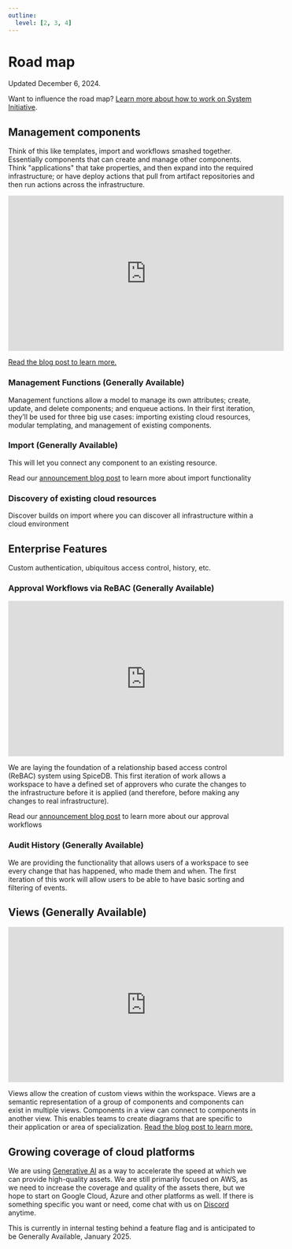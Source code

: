 ```yaml
---
outline:
  level: [2, 3, 4]
---
```


# Road map

Updated December 6, 2024.

Want to influence the road map?
[Learn more about how to work on System Initiative](../explanation/working-on-si.md).

## Management components

Think of this like templates, import and workflows smashed together. Essentially
components that can create and manage other components. Think "applications"
that take properties, and then expand into the required infrastructure; or have
deploy actions that pull from artifact repositories and then run actions across
the infrastructure.

<iframe width="560" height="315" src="https://www.youtube.com/embed/GKOtMulPTMc?si=o7GVGMXeKcr37-g_" title="YouTube video player" frameborder="0" allow="accelerometer; autoplay; clipboard-write; encrypted-media; gyroscope; picture-in-picture; web-share" referrerpolicy="strict-origin-when-cross-origin" allowfullscreen></iframe>

[Read the blog post to learn more.](https://www.systeminit.com/blog/opportunity-management-functions)

### Management Functions  (Generally Available)

Management functions allow a model to manage its own attributes; create, update,
and delete components; and enqueue actions. In their first iteration, they’ll be
used for three big use cases: importing existing cloud resources, modular
templating, and management of existing components.

### Import (Generally Available)

This will let you connect any component to an existing resource.

Read our
[announcement blog post](https://www.systeminit.com/blog/announcing-resource-import)
to learn more about import functionality

### Discovery of existing cloud resources

Discover builds on import where you can discover all infrastructure within a
cloud environment

## Enterprise Features

Custom authentication, ubiquitous access control, history, etc.

### Approval Workflows via ReBAC (Generally Available)

<iframe width="560" height="315" src="https://www.youtube.com/embed/QlWaeJH74Bo?si=uBXbQ5kyeynFSzjQ" title="YouTube video player" frameborder="0" allow="accelerometer; autoplay; clipboard-write; encrypted-media; gyroscope; picture-in-picture; web-share" referrerpolicy="strict-origin-when-cross-origin" allowfullscreen></iframe>

We are laying the foundation of a relationship based access control (ReBAC)
system using SpiceDB. This first iteration of work allows a workspace to have a
defined set of approvers who curate the changes to the infrastructure before it
is applied (and therefore, before making any changes to real infrastructure).

Read our
[announcement blog post](https://www.systeminit.com/blog/announcing-approval-workflows)
to learn more about our approval workflows

### Audit History  (Generally Available)

We are providing the functionality that allows users of a workspace to see every
change that has happened, who made them and when. The first iteration of this
work will allow users to be able to have basic sorting and filtering of events.

## Views  (Generally Available)

<iframe width="560" height="315" src="https://www.youtube.com/embed/qpNxaAojuzI?si=XLnnJy7uWF4ruEVY" title="YouTube video player" frameborder="0" allow="accelerometer; autoplay; clipboard-write; encrypted-media; gyroscope; picture-in-picture; web-share" referrerpolicy="strict-origin-when-cross-origin" allowfullscreen></iframe>

Views allow the creation of custom views within the workspace. Views are a
semantic representation of a group of components and components can exist in
multiple views. Components in a view can connect to components in another view.
This enables teams to create diagrams that are specific to their application or
area of specialization.
[Read the blog post to learn more.](https://www.systeminit.com/blog/opportunity-views)

## Growing coverage of cloud platforms

We are using
[Generative AI](https://en.wikipedia.org/wiki/Generative_artificial_intelligence)
as a way to accelerate the speed at which we can provide high-quality assets. We
are still primarily focused on AWS, as we need to increase the coverage and
quality of the assets there, but we hope to start on Google Cloud, Azure and
other platforms as well. If there is something specific you want or need, come
chat with us on [Discord](https://discord.com/invite/q6H2ZyFh) anytime.

This is currently in internal testing behind a feature flag and is anticipated
to be Generally Available, January 2025.
